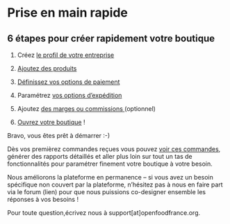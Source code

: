 # Prise en main rapide

## 6 étapes pour créer rapidement votre boutique

1. Créez [le profil de votre entreprise ](fonctionnalites-standards/inscription-et-creation-de-profil.md)

2. [Ajoutez des produits](fonctionnalites-standards/produits-1/produits.md)

3. [Définissez vos options de paiement](fonctionnalites-standards/mise-en-place-dune-boutique/methodes-de-paiements.md)

4. Paramétrez [vos options d’expédition](fonctionnalites-standards/mise-en-place-dune-boutique/types-de-livraisons.md)

5. Ajoutez [des marges ou commissions ](fonctionnalites-standards/mise-en-place-dune-boutique/frais-et-taxes.md)\(optionnel\)

6. [Ouvrez votre boutique](fonctionnalites-standards/mise-en-place-dune-boutique/cycle-de-vente-pour-les-hub.md) !  


Bravo, vous êtes prêt à démarrer :-\)  


Dès vos premièrez commandes reçues vous pouvez [voir ces commandes](fonctionnalites-standards/commandes/visualisation-des-commandes.md), générer des rapports détaillés et aller plus loin sur tout un tas de fonctionnalités pour paramétrer finement votre boutique à votre besoin.

Nous améliorons la plateforme en permanence – si vous avez un besoin spécifique non couvert par la plateforme, n’hésitez pas à nous en faire part via le forum \(lien\) pour que nous puissions co-designer ensemble les réponses à vos besoins !  


Pour toute question,écrivez nous à support\[at\]openfoodfrance.org.

